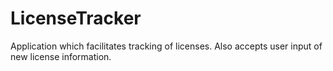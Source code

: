 # LicenseTracker
Application which facilitates tracking of licenses.  Also accepts user input of new license information.  
